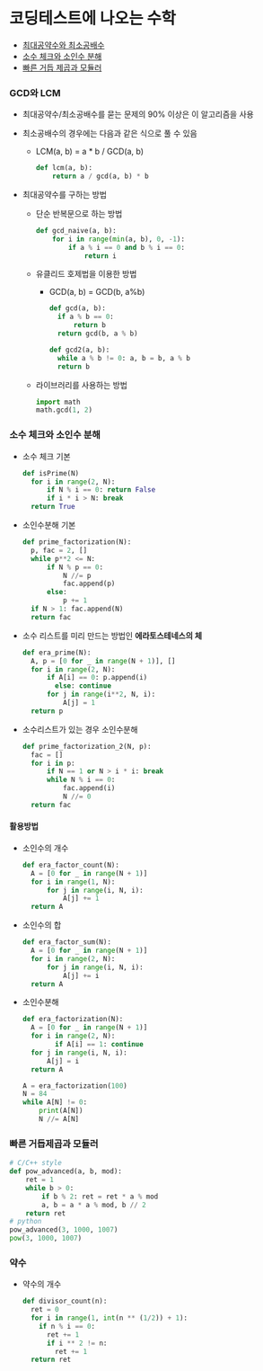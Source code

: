 # 코딩테스트에 나오는 수학

- [최대공약수와 최소공배수](#gcd와-lcm)
- [소수 체크와 소인수 분해](#소수-체크와-소인수-분해)
- [빠른 거듭 제곱과 모듈러](#빠른-거듭제곱과-모듈러)

### GCD와 LCM

- 최대공약수/최소공배수를 묻는 문제의 90% 이상은 이 알고리즘을 사용

- 최소공배수의 경우에는 다음과 같은 식으로 풀 수 있음

  - LCM(a, b) = a * b / GCD(a, b)

    ```python
    def lcm(a, b):
    	return a / gcd(a, b) * b
    ```

- 최대공약수를 구하는 방법

  - 단순 반복문으로 하는 방법

    ```python
    def gcd_naive(a, b):
    	for i in range(min(a, b), 0, -1):
    		if a % i == 0 and b % i == 0:
    			return i
    ```

  - 유클리드 호제법을 이용한 방법

    - GCD(a, b) = GCD(b, a%b)

      ```python
      def gcd(a, b):
      	if a % b == 0:
      		return b
      	return gcd(b, a % b)
      
      def gcd2(a, b):
      	while a % b != 0: a, b = b, a % b
      	return b
      ```

  - 라이브러리를 사용하는 방법

    ```python
    import math
    math.gcd(1, 2)
    ```

### 소수 체크와 소인수 분해

- 소수 체크 기본

  ```python
  def isPrime(N)
  	for i in range(2, N):
  		if N % i == 0: return False
  		if i * i > N: break
  	return True
  ```

- 소인수분해 기본

  ```python
  def prime_factorization(N):
  	p, fac = 2, []
  	while p**2 <= N:
  		if N % p == 0:
  			N //= p
  			fac.append(p)
  		else:
  			p += 1
  	if N > 1: fac.append(N)
  	return fac
  ```

- 소수 리스트를 미리 만드는 방법인 **에라토스테네스의 체**

  ```python
  def era_prime(N):
  	A, p = [0 for _ in range(N + 1)], []
  	for i in range(2, N):
  		if A[i] == 0: p.append(i)
          else: continue
  		for j in range(i**2, N, i):
  			A[j] = 1
  	return p
  ```

- 소수리스트가 있는 경우 소인수분해

  ```python
  def prime_factorization_2(N, p):
  	fac = []
  	for i in p:
  		if N == 1 or N > i * i: break
  		while N % i == 0:
  			fac.append(i)
  			N //= 0
  	return fac
  ```

#### 활용방법

- 소인수의 개수

  ```python
  def era_factor_count(N):
  	A = [0 for _ in range(N + 1)]
  	for i in range(1, N):
  		for j in range(i, N, i):
  			A[j] += 1
  	return A
  ```

- 소인수의 합

  ```python
  def era_factor_sum(N):
  	A = [0 for _ in range(N + 1)]
  	for i in range(2, N):
  		for j in range(i, N, i):
  			A[j] += i
  	return A
  ```

- 소인수분해

  ```python
  def era_factorization(N):
  	A = [0 for _ in range(N + 1)]
  	for i in range(2, N):
          if A[i] == 1: continue
  	for j in range(i, N, i):
  		A[j] = i
  	return A
  
  A = era_factorization(100)
  N = 84
  while A[N] != 0:
      print(A[N])
      N //= A[N]
  ```

### 빠른 거듭제곱과 모듈러

```python
# C/C++ style
def pow_advanced(a, b, mod):
	ret = 1
    while b > 0:
        if b % 2: ret = ret * a % mod
        a, b = a * a % mod, b // 2
    return ret
# python
pow_advanced(3, 1000, 1007)
pow(3, 1000, 1007)
```

### 약수

- 약수의 개수

  ```python
  def divisor_count(n):
    ret = 0
    for i in range(1, int(n ** (1/2)) + 1):
      if n % i == 0:
        ret += 1
        if i ** 2 != n:
          ret += 1
    return ret
  ```